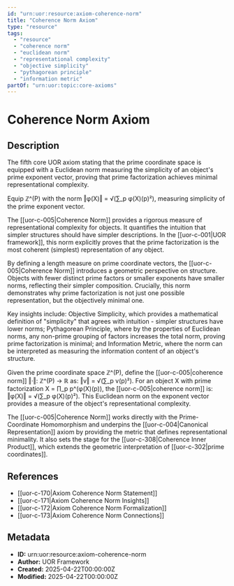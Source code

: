 ```yaml
---
id: "urn:uor:resource:axiom-coherence-norm"
title: "Coherence Norm Axiom"
type: "resource"
tags:
  - "resource"
  - "coherence norm"
  - "euclidean norm"
  - "representational complexity"
  - "objective simplicity"
  - "pythagorean principle"
  - "information metric"
partOf: "urn:uor:topic:core-axioms"
---
```


# Coherence Norm Axiom

## Description

The fifth core UOR axiom stating that the prime coordinate space is equipped with a Euclidean norm measuring the simplicity of an object's prime exponent vector, proving that prime factorization achieves minimal representational complexity.

Equip ℤ^(P) with the norm ‖φ(X)‖ = √(∑_p φ(X)(p)²), measuring simplicity of the prime exponent vector.

The [[uor-c-005|Coherence Norm]] provides a rigorous measure of representational complexity for objects. It quantifies the intuition that simpler structures should have simpler descriptions. In the [[uor-c-001|UOR framework]], this norm explicitly proves that the prime factorization is the most coherent (simplest) representation of any object.

By defining a length measure on prime coordinate vectors, the [[uor-c-005|Coherence Norm]] introduces a geometric perspective on structure. Objects with fewer distinct prime factors or smaller exponents have smaller norms, reflecting their simpler composition. Crucially, this norm demonstrates why prime factorization is not just one possible representation, but the objectively minimal one.

Key insights include: Objective Simplicity, which provides a mathematical definition of "simplicity" that agrees with intuition - simpler structures have lower norms; Pythagorean Principle, where by the properties of Euclidean norms, any non-prime grouping of factors increases the total norm, proving prime factorization is minimal; and Information Metric, where the norm can be interpreted as measuring the information content of an object's structure.

Given the prime coordinate space ℤ^(P), define the [[uor-c-005|coherence norm]] ‖·‖: ℤ^(P) → ℝ as: ‖v‖ = √(∑_p v(p)²). For an object X with prime factorization X = ∏_p p^(φ(X)(p)), the [[uor-c-005|coherence norm]] is: ‖φ(X)‖ = √(∑_p φ(X)(p)²). This Euclidean norm on the exponent vector provides a measure of the object's representational complexity.

The [[uor-c-005|Coherence Norm]] works directly with the Prime-Coordinate Homomorphism and underpins the [[uor-c-004|Canonical Representation]] axiom by providing the metric that defines representational minimality. It also sets the stage for the [[uor-c-308|Coherence Inner Product]], which extends the geometric interpretation of [[uor-c-302|prime coordinates]].

## References

- [[uor-c-170|Axiom Coherence Norm Statement]]
- [[uor-c-171|Axiom Coherence Norm Insights]]
- [[uor-c-172|Axiom Coherence Norm Formalization]]
- [[uor-c-173|Axiom Coherence Norm Connections]]

## Metadata

- **ID:** urn:uor:resource:axiom-coherence-norm
- **Author:** UOR Framework
- **Created:** 2025-04-22T00:00:00Z
- **Modified:** 2025-04-22T00:00:00Z
